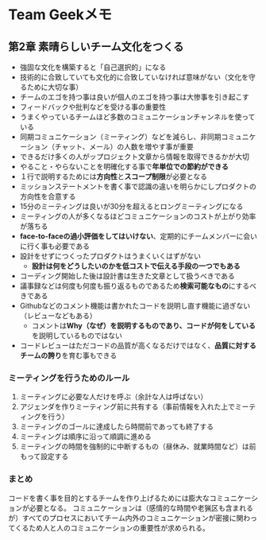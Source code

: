 # Team Geekメモ
## 第2章 素晴らしいチーム文化をつくる
- 強固な文化を構築すると「自己選択的」になる
- 技術的に合致していても文化的に合致していなければ意味がない（文化を守るために大切な事）
- チームのエゴを持つ事は良いが個人のエゴを持つ事は大惨事を引き起こす
- フィードバックや批判などを受ける事の重要性
- うまくやっているチームほど多数のコミュニケーションチャンネルを使っている
- 同期コミュニケーション（ミーティング）などを減らし、非同期コミュニケーション（チャット、メール）の人数を増やす事が重要
- できるだけ多くの人がップロジェクト文章から情報を取得できるかが大切
- やること・やらないことを明確化する事で**年単位での節約ができる**
- １行で説明するためには**方向性**と**スコープ制限**が必要となる
- ミッションステートメントを書く事で認識の違いを明らかにしプロダクトの方向性を合意する
- 15分のミーティングは良いが30分を超えるとロングミーティングになる
- ミーティングの人が多くなるほどコミュニケーションのコストが上がり効率が落ちる
- **face-to-faceの過小評価をしてはいけない**、定期的にチームメンバーに会いに行く事も必要である
- 設計をせずにつくったプロダクトはうまくいくはずがない
  - **設計は何をどうしたいのかを低コストで伝える手段の一つでもある**
- コーディング開始した後は設計書は生きた文章として扱うべきである
- 議事録などは何度も何度も振り返るものであるため**検索可能なもの**にするべきである
- Githubなどのコメント機能は書かれたコードを説明し直す機能に過ぎない（レビューなどもある）
  - コメントは**Why（なぜ）**を説明するものであり、コードが**何をしている**を説明しているものではない
- コードレビューはただコードの品質が高くなるだけではなく、**品質に対するチームの誇り**を育む事もできる

### ミーティングを行うためのルール
1. ミーティングに必要な人だけを呼ぶ（余計な人は呼ばない）
2. アジェンダを作りミーティング前に共有する（事前情報を入れた上でミーティングを行う）
3. ミーティングのゴールに達成したら時間前であっても終了する
4. ミーティングは順序に沿って順調に進める
5. ミーティングの時間を強制的に中断するもの（昼休み、就業時間など）は前もって設定する

### まとめ
コードを書く事を目的とするチームを作り上げるためには膨大なコミュニケーションが必要となる。
コミュニケーションは（感情的な時間や老猟区も含まれるが）すべてのプロセスにおいてチーム内外のコミュニケーションが密接に関わってくるため人と人のコミュニケーションの重要性が求められる。
